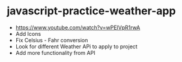 # javascript-practice-weather-app

- https://www.youtube.com/watch?v=wPElVpR1rwA
- Add Icons
- Fix Celsius - Fahr conversion
- Look for different Weather APi to apply to project
- Add more functionality from API
